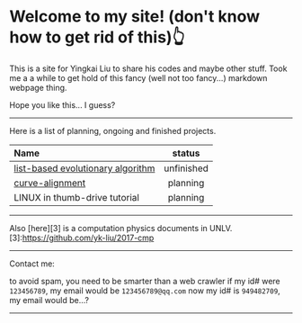 # Welcome to my site! (don't know how to get rid of this)👆


This is a site for Yingkai Liu to share his codes and maybe other stuff.
Took me a a while to get hold of this fancy (well not too fancy...) markdown webpage thing.

Hope you like this... I guess?

----------
Here is a list of planning, ongoing and finished projects.

|Name     |  status|
|:------- |   :---: |
|[list-based evolutionary algorithm][1] |  unfinished |
|[curve-alignment][2]      |  planning  |
|LINUX in thumb-drive tutorial | planning |


[1]:https://github.com/yk-liu/list-based-evolutionary-algorithm
[2]:https://github.com/yk-liu/curve-alignment

------------
Also [here][3] is a computation physics documents in UNLV. 
[3]:https://github.com/yk-liu/2017-cmp

------------
Contact me:

to avoid spam, you need to be smarter than a web crawler
if my id# were `123456789`, my email would be `123456789@qq.com`
now my id# is `949482709`, my email would be...?

----

